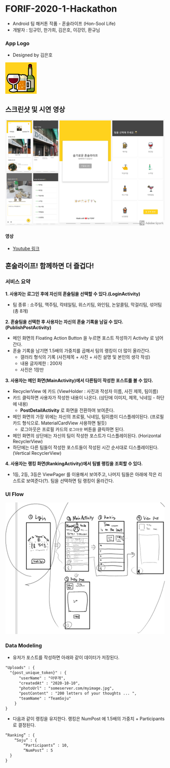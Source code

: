 # FORIF-2020-1-Hackathon
* Android 팀 해커톤 작품 - 혼술라이프 (Hon-Sool Life)
* 개발자 : 임규민, 한가희, 김은호, 이강민, 환규님 



### App Logo 

* Designed by 김은호 

<img src="honsool_logo.jpg" alt="honsool_logo" style="zoom:33%;" />



## 스크린샷 및 시연 영상 

![My Post](my_post.png)



#### 영상 

* [Youtube 링크](https://youtu.be/WgFu_LUoCO8)



## 혼술라이프! 함께하면 더 즐겁다!

### 서비스 요약 
**1. 사용자는 로그인 후에 자신의 혼술팀을 선택할 수 있다.(LoginActivity)**

  * 팀 종류 : 소주팀, 맥주팀, 칵테일팀, 위스키팀, 와인팀, 논알콜팀, 막걸리팀, 섞어팀 (총 8개)

**2. 혼술팀을 선택한 후 사용자는 자신의 혼술 기록을 남길 수 있다.(PublishPostActivity)** 
  * 메인 화면의 Floating Action Button 을 누르면 포스트 작성하기 Activity 로 넘어간다.
  * 혼술 기록을 남기면 1.5배의 가중치를 곱해서 팀의 랭킹이 더 많이 올라간다. 
    * 갤러리 형식의 기록 (사진제목 + 사진 + 사진 설명 및 본인의 생각 작성)
    * 내용 글자제한 : 200자 
    * 사진은 1장만 
    

**3. 사용자는 메인 화면(MainActivity)에서 다른팀이 작성한 포스트를 볼 수 있다.**
  * RecyclerView 에 카드 (ViewHolder : 사진과 작성자 이름, 사진 제목, 팀이름)
  * 카드 클릭하면 사용자가 작성한 내용이 나온다. (상단에 이미지, 제목, 닉네임 - 하단에 내용)
    * **PostDetailActivity** 로 화면을 전환하여 보여준다. 
  * 메인 화면의 가장 위에는 자신의 프로필, 닉네임, 팀이름이 디스플레이된다. (프로필 카드 형식으로. MaterialCardView 사용하면 될듯)
    * 로그아웃은 프로필 카드의 `로그아웃` 버튼을 클릭하면 된다. 
  * 메인 화면의 상단에는 자신의 팀이 작성한 포스트가 디스플레이된다. (Horizontal RecyclerView)
  * 하단에는 다른 팀들이 작성한 포스트들이 작성된 시간 순서대로 디스플레이된다. (Vertical RecyclerView)

**4. 사용자는 랭킹 화면(RankingActivity)에서 팀별 랭킹을 조회할 수 있다.**
  * 1등, 2등, 3등은 ViewPager 를 이용해서 보여주고, 나머지 팀들은 아래에 작은 리스트로 보여준다(?).
팀을 선택하면 팀 랭킹이 올라간다. 

### UI Flow 

![UI-PICTURE](Screenshot_20200714-163837_Squid.jpg)

### Data Modeling 
* 유저가 포스트를 작성하면 아래와 같이 데이터가 저장된다. 
```
"Uploads" : {
  "{post_unique_token}" : {
      "userName" : "아무개", 
      "createdAt" : "2020-10-10", 
      "photoUrl" : "someserver.com/myimage.jpg", 
      "postContent" : "200 letters of your thoughts ... ", 
      "teamName" : "TeamSoju"
    }
}
```


* 다음과 같이 랭킹을 유지한다. 랭킹은 NumPost 에 1.5배의 가중치 + Participants 로 결정된다. 
```
“Ranking” : {
	“Soju” : {
		“Participants” : 10, 
		“NumPost” : 5
  }
}
```

